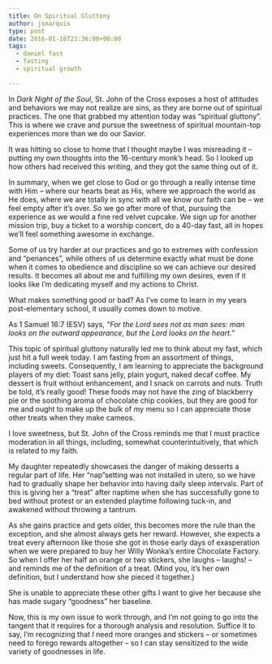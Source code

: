 ```yaml
---
title: On Spiritual Gluttony
author: jsmarquis
type: post
date: 2016-01-16T22:36:00+00:00
tags:
  - daniel fast
  - fasting
  - spiritual growth

---
```

In _Dark Night of the Soul_, St. John of the Cross exposes a host of attitudes and behaviors we may not realize are sins, as they are borne out of spiritual practices. The one that grabbed my attention today was “spiritual gluttony”. This is where we crave and pursue the sweetness of spiritual mountain-top experiences more than we do our Savior.

It was hitting so close to home that I thought maybe I was misreading it &#8211; putting my own thoughts into the 16-century monk’s head. So I looked up how others had received this writing, and they got the same thing out of it.

In summary, when we get close to God or go through a really intense time with Him &#8211; where our hearts beat as His, where we approach the world as He does, where we are totally in sync with all we know our faith can be &#8211; we feel empty after it’s over. So we go after more of that, pursuing the experience as we would a fine red velvet cupcake. We sign up for another mission trip, buy a ticket to a worship concert, do a 40-day fast, all in hopes we’ll feel something awesome in exchange.

Some of us try harder at our practices and go to extremes with confession and “penances”, while others of us determine exactly what must be done when it comes to obedience and discipline so we can achieve our desired results. It becomes all about me and fulfilling my own desires, even if it looks like I’m dedicating myself and my actions to Christ.

What makes something good or bad? As I’ve come to learn in my years post-elementary school, it usually comes down to motive.

As 1 Samuel 16:7 (ESV) says, _“For the Lord sees not as man sees: man looks on the outward appearance, but the Lord looks on the heart.”_

This topic of spiritual gluttony naturally led me to think about my fast, which just hit a full week today. I am fasting from an assortment of things, including sweets. Consequently, I am learning to appreciate the background players of my diet: Toast sans jelly, plain yogurt, naked decaf coffee. My dessert is fruit without enhancement, and I snack on carrots and nuts. Truth be told, it’s really good! These foods may not have the zing of blackberry pie or the soothing aroma of chocolate chip cookies, but they are good for me and ought to make up the bulk of my menu so I can appreciate those other treats when they make cameos.

I love sweetness, but St. John of the Cross reminds me that I must practice moderation in all things, including, somewhat counterintuitively, that which is related to my faith.

My daughter repeatedly showcases the danger of making desserts a regular part of life. Her “nap”setting was not installed in utero, so we have had to gradually shape her behavior into having daily sleep intervals. Part of this is giving her a “treat” after naptime when she has successfully gone to bed without protest or an extended playtime following tuck-in, and awakened without throwing a tantrum.

As she gains practice and gets older, this becomes more the rule than the exception, and she almost always gets her reward. However, she expects a treat every afternoon like those she got in those early days of exasperation when we were prepared to buy her Willy Wonka’s entire Chocolate Factory. So when I offer her half an orange or two stickers, she laughs &#8211; laughs! &#8211; and reminds me of the definition of a treat. (Mind you, it’s her own definition, but I understand how she pieced it together.)

She is unable to appreciate these other gifts I want to give her because she has made sugary “goodness” her baseline.

Now, this is my own issue to work through, and I’m not going to go into the tangent that it requires for a thorough analysis and resolution. Suffice it to say, I’m recognizing that _I_ need more oranges and stickers &#8211; or sometimes need to forego rewards altogether &#8211; so I can stay sensitized to the wide variety of goodnesses in life.